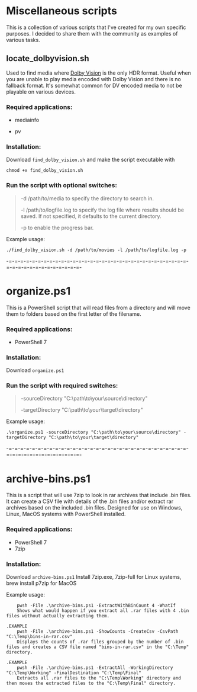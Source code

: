 # Miscellaneous scripts
This is a collection of various scripts that I've created for my own specific purposes. I decided to share them with the community as examples of various tasks.

## locate_dolbyvision.sh

Used to find media where [Dolby Vision](https://en.wikipedia.org/wiki/Dolby_Vision) is the only HDR format. Useful when you are unable to play media encoded with Dolby Vision and there is no fallback format. It's somewhat common for DV encoded media to not be playable on various devices.

### Required applications:
-  mediainfo
*  pv

### Installation:
Download `find_dolby_vision.sh` and make the script executable with

    chmod +x find_dolby_vision.sh
### Run the script with optional switches:

> -d /path/to/media to specify the directory to search in.
>  
> -l /path/to/logfile.log to specify the log file where results should be saved. If not specified, it defaults to the current directory.
> 
> -p to enable the progress bar.

Example usage:
````
./find_dolby_vision.sh -d /path/to/movies -l /path/to/logfile.log -p
````
-=-=-=-=-=-=-=-=-=-=-=-=-=-=-=-=-=-=-=-=-=-=-=-=-=-=-=-=-=-=-=-=-=-=-=-=-=-=-=-=-=-=-=-=-
 
# organize.ps1

This is a PowerShell script that will read files from a directory and will move them to folders based on the first letter of the filename.

### Required applications:

- PowerShell 7

### Installation:
Download `organize.ps1`

### Run the script with required switches:

> -sourceDirectory "C:\path\to\your\source\directory"
> 
> -targetDirectory "C:\path\to\your\target\directory"

Example usage:
````
.\organize.ps1 -sourceDirectory "C:\path\to\your\source\directory" -targetDirectory "C:\path\to\your\target\directory"
````
-=-=-=-=-=-=-=-=-=-=-=-=-=-=-=-=-=-=-=-=-=-=-=-=-=-=-=-=-=-=-=-=-=-=-=-=-=-=-=-=-=-=-=-=-
 
# archive-bins.ps1

This is a script that will use 7zip to look in rar archives that include .bin files. It can create a CSV file with details of the .bin files and/or extract rar archives based on the included .bin files. Designed for use on Windows, Linux, MacOS systems with PowerShell installed.

### Required applications:

- PowerShell 7
- 7zip
  
### Installation:
Download `archive-bins.ps1`
Install 7zip.exe, 7zip-full for Linux systems, brew install p7zip for MacOS

Example usage:
````
    pwsh -File .\archive-bins.ps1 -ExtractWithBinCount 4 -WhatIf
    Shows what would happen if you extract all .rar files with 4 .bin files without actually extracting them.

.EXAMPLE
    pwsh -File .\archive-bins.ps1 -ShowCounts -CreateCsv -CsvPath "C:\Temp\bins-in-rar.csv"
    Displays the counts of .rar files grouped by the number of .bin files and creates a CSV file named "bins-in-rar.csv" in the "C:\Temp" directory.

.EXAMPLE
    pwsh -File .\archive-bins.ps1 -ExtractAll -WorkingDirectory "C:\Temp\Working" -FinalDestination "C:\Temp\Final"
    Extracts all .rar files to the "C:\Temp\Working" directory and then moves the extracted files to the "C:\Temp\Final" directory.
````
